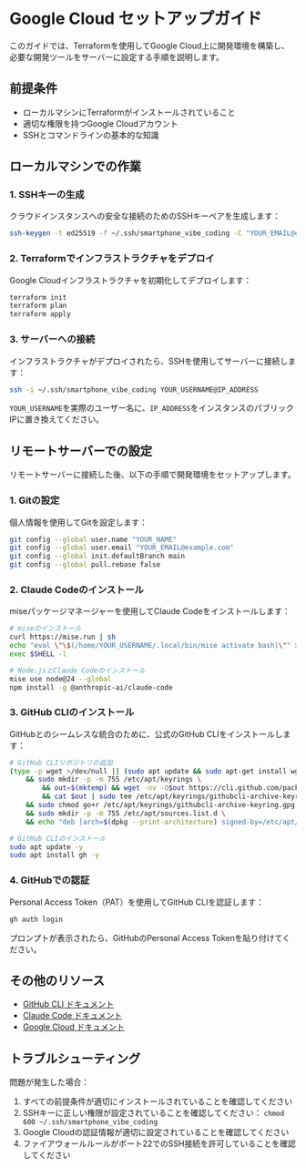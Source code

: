# Google Cloud セットアップガイド

このガイドでは、Terraformを使用してGoogle Cloud上に開発環境を構築し、必要な開発ツールをサーバーに設定する手順を説明します。

## 前提条件

- ローカルマシンにTerraformがインストールされていること
- 適切な権限を持つGoogle Cloudアカウント
- SSHとコマンドラインの基本的な知識

## ローカルマシンでの作業

### 1. SSHキーの生成

クラウドインスタンスへの安全な接続のためのSSHキーペアを生成します：

```bash
ssh-keygen -t ed25519 -f ~/.ssh/smartphone_vibe_coding -C "YOUR_EMAIL@example.com"
```

### 2. Terraformでインフラストラクチャをデプロイ

Google Cloudインフラストラクチャを初期化してデプロイします：

```bash
terraform init
terraform plan
terraform apply
```

### 3. サーバーへの接続

インフラストラクチャがデプロイされたら、SSHを使用してサーバーに接続します：

```bash
ssh -i ~/.ssh/smartphone_vibe_coding YOUR_USERNAME@IP_ADDRESS
```

`YOUR_USERNAME`を実際のユーザー名に、`IP_ADDRESS`をインスタンスのパブリックIPに置き換えてください。

## リモートサーバーでの設定

リモートサーバーに接続した後、以下の手順で開発環境をセットアップします。

### 1. Gitの設定

個人情報を使用してGitを設定します：

```bash
git config --global user.name "YOUR_NAME"
git config --global user.email "YOUR_EMAIL@example.com"
git config --global init.defaultBranch main
git config --global pull.rebase false
```

### 2. Claude Codeのインストール

miseパッケージマネージャーを使用してClaude Codeをインストールします：

```bash
# miseのインストール
curl https://mise.run | sh
echo "eval \"\$(/home/YOUR_USERNAME/.local/bin/mise activate bash)\"" >> ~/.bashrc
exec $SHELL -l

# Node.jsとClaude Codeのインストール
mise use node@24 --global
npm install -g @anthropic-ai/claude-code
```

### 3. GitHub CLIのインストール

GitHubとのシームレスな統合のために、公式のGitHub CLIをインストールします：

```bash
# GitHub CLIリポジトリの追加
(type -p wget >/dev/null || (sudo apt update && sudo apt-get install wget -y)) \
	&& sudo mkdir -p -m 755 /etc/apt/keyrings \
        && out=$(mktemp) && wget -nv -O$out https://cli.github.com/packages/githubcli-archive-keyring.gpg \
        && cat $out | sudo tee /etc/apt/keyrings/githubcli-archive-keyring.gpg > /dev/null \
	&& sudo chmod go+r /etc/apt/keyrings/githubcli-archive-keyring.gpg \
	&& sudo mkdir -p -m 755 /etc/apt/sources.list.d \
	&& echo "deb [arch=$(dpkg --print-architecture) signed-by=/etc/apt/keyrings/githubcli-archive-keyring.gpg] https://cli.github.com/packages stable main" | sudo tee /etc/apt/sources.list.d/github-cli.list > /dev/null

# GitHub CLIのインストール
sudo apt update -y
sudo apt install gh -y
```

### 4. GitHubでの認証

Personal Access Token（PAT）を使用してGitHub CLIを認証します：

```bash
gh auth login
```

プロンプトが表示されたら、GitHubのPersonal Access Tokenを貼り付けてください。

## その他のリソース

- [GitHub CLI ドキュメント](https://cli.github.com/manual/)
- [Claude Code ドキュメント](https://docs.anthropic.com/claude-code)
- [Google Cloud ドキュメント](https://cloud.google.com/docs)

## トラブルシューティング

問題が発生した場合：

1. すべての前提条件が適切にインストールされていることを確認してください
2. SSHキーに正しい権限が設定されていることを確認してください： `chmod 600 ~/.ssh/smartphone_vibe_coding`
3. Google Cloudの認証情報が適切に設定されていることを確認してください
4. ファイアウォールルールがポート22でのSSH接続を許可していることを確認してください